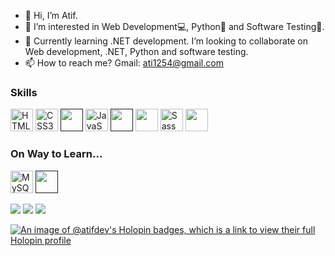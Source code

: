 - 👋 Hi, I’m Atif.
- 👀 I’m interested in Web Development💻, Python🐍 and Software Testing🧪.
- 💞️ Currently learning .NET development. I’m looking to collaborate on Web development, .NET, Python and software testing.
- 📫 How to reach me? Gmail: ati1254@gmail.com

### Skills
<p align="left">
<a href="https://developer.mozilla.org/en-US/docs/Glossary/HTML5" target="_blank" rel="noreferrer"><img src="https://raw.githubusercontent.com/danielcranney/readme-generator/main/public/icons/skills/html5-colored.svg" width="36" height="36" alt="HTML5" /></a>
<a href="https://www.w3.org/TR/CSS/#css" target="_blank" rel="noreferrer"><img src="https://raw.githubusercontent.com/danielcranney/readme-generator/main/public/icons/skills/css3-colored.svg" width="36" height="36" alt="CSS3" /></a>
<a href="" target="_blank" rel="noreferrer"><img width=36 height=36 src="https://user-images.githubusercontent.com/25181517/202896760-337261ed-ee92-4979-84c4-d4b829c7355d.png" /></a>
<a href="https://developer.mozilla.org/en-US/docs/Web/JavaScript" target="_blank" rel="noreferrer"><img src="https://raw.githubusercontent.com/danielcranney/readme-generator/main/public/icons/skills/javascript-colored.svg" width="36" height="36" alt="JavaScript" /></a>
<a href="" target="_blank" rel="noreferrer"><img width=36 height=36 src="https://newrelic.com/sites/default/files/quickstarts/images/icons/dotnet-mvc-web-api--logo.svg"/></a>
<a href="https://git-scm.com/" target="_blank" rel="noreferrer"><img width=36 height=36 src="https://cdn.jsdelivr.net/gh/devicons/devicon/icons/git/git-plain.svg"/></a>
<a href="https://sass-lang.com/" target="_blank" rel="noreferrer"><img src="https://raw.githubusercontent.com/danielcranney/readme-generator/main/public/icons/skills/sass-colored.svg" width="36" height="36" alt="Sass" /></a>
<a href="https://github.com/" target="_blank" rel="noreferrer"><img width=36 height=36 src="https://cdn.jsdelivr.net/gh/devicons/devicon/icons/github/github-original.svg"/></a>
</p>

### On Way to Learn...
<p align="left">
<a href="https://www.mysql.com/" target="_blank" rel="noreferrer"><img src="https://raw.githubusercontent.com/danielcranney/readme-generator/main/public/icons/skills/mysql-colored.svg" width="36" height="36" alt="MySQL" /></a>
<a href="" target="_blank" rel="noreferrer"><img width=36 height=36 src="https://newrelic.com/sites/default/files/quickstarts/images/icons/dotnet-mvc-web-api--logo.svg"/>
</a>
</p>


<img src="https://github-readme-stats.vercel.app/api?username=atif-dev&show_icons=true"/>

<img src="https://github-readme-streak-stats.herokuapp.com/?user=atif-dev"/>

<img src="https://github-readme-stats.vercel.app/api/top-langs?username=atif-dev"/>

[![An image of @atifdev's Holopin badges, which is a link to view their full Holopin profile](https://holopin.me/atifdev)](https://holopin.io/@atifdev)

<!---
atif-dev/atif-dev is a ✨ special ✨ repository because its `README.md` (this file) appears on your GitHub profile.
You can click the Preview link to take a look at your changes.
--->

